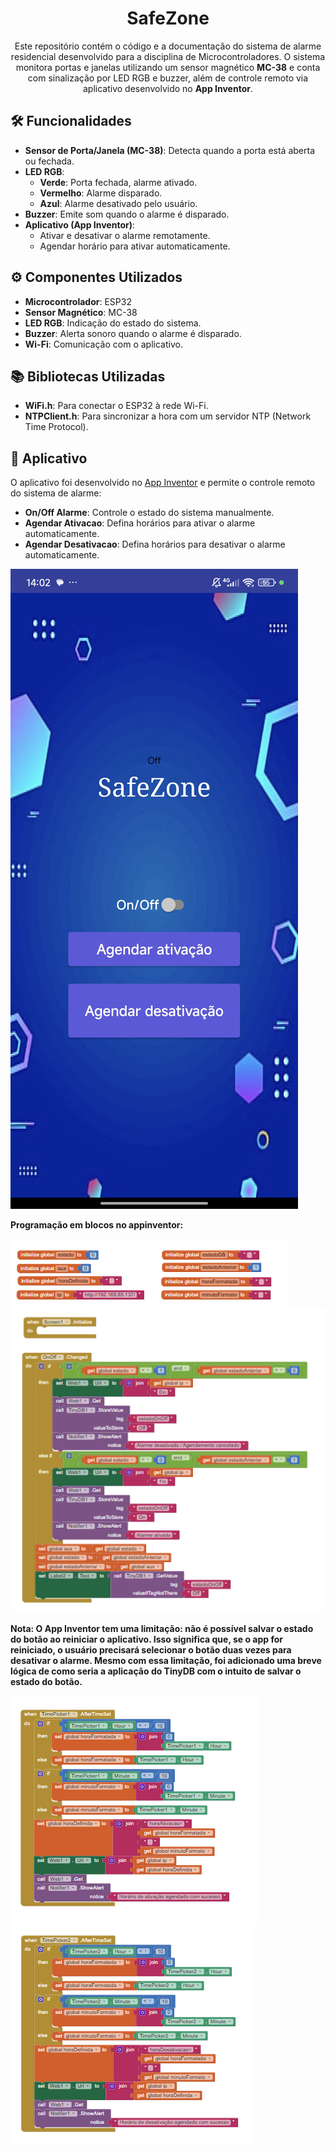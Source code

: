 <h1 align="center">SafeZone</h1>

<p align="center">
    Este repositório contém o código e a documentação do sistema de alarme residencial desenvolvido para a disciplina de Microcontroladores. O sistema monitora portas e janelas utilizando um sensor magnético <strong>MC-38</strong> e conta com sinalização por LED RGB e buzzer, além de controle remoto via aplicativo desenvolvido no <strong>App Inventor</strong>.
</p>

<h2>🛠️ Funcionalidades</h2>

<ul>
    <li><strong>Sensor de Porta/Janela (MC-38)</strong>: Detecta quando a porta está aberta ou fechada.</li>
    <li><strong>LED RGB</strong>:
        <ul>
            <li><strong>Verde</strong>: Porta fechada, alarme ativado.</li>
            <li><strong>Vermelho</strong>: Alarme disparado.</li>
            <li><strong>Azul</strong>: Alarme desativado pelo usuário.</li>
        </ul>
    </li>
    <li><strong>Buzzer</strong>: Emite som quando o alarme é disparado.</li>
    <li><strong>Aplicativo (App Inventor)</strong>:
        <ul>
            <li>Ativar e desativar o alarme remotamente.</li>
            <li>Agendar horário para ativar automaticamente.</li>
        </ul>
    </li>
</ul>

<h2>⚙️ Componentes Utilizados</h2>

<ul>
    <li><strong>Microcontrolador</strong>: ESP32</li>
    <li><strong>Sensor Magnético</strong>: MC-38</li>
    <li><strong>LED RGB</strong>: Indicação do estado do sistema.</li>
    <li><strong>Buzzer</strong>: Alerta sonoro quando o alarme é disparado.</li>
    <li><strong>Wi-Fi</strong>: Comunicação com o aplicativo.</li>
</ul>

<h2>📚 Bibliotecas Utilizadas</h2>

<ul>
    <li><strong>WiFi.h</strong>: Para conectar o ESP32 à rede Wi-Fi.</li>
    <li><strong>NTPClient.h</strong>: Para sincronizar a hora com um servidor NTP (Network Time Protocol).</li> 
</ul>

<h2>📱 Aplicativo</h2>

<p>O aplicativo foi desenvolvido no <a href="https://appinventor.mit.edu/">App Inventor</a> e permite o controle remoto do sistema de alarme:</p>

<ul>
    <li><strong>On/Off Alarme</strong>: Controle o estado do sistema manualmente.</li>
    <li><strong>Agendar Ativacao</strong>: Defina horários para ativar o alarme automaticamente.</li>
    <li><strong>Agendar Desativacao</strong>: Defina horários para desativar o alarme automaticamente.</li>
</ul>

![app](assets/AppDesign.jpg)

<p><strong>Programação em blocos no appinventor:<strong></p>

![blocos](assets/Variaveis.png)
![blocos](assets/OnOff.png)

<strong>Nota:</strong> O App Inventor tem uma limitação: não é possível salvar o estado do botão ao reiniciar o aplicativo. Isso significa que, se o app for reiniciado, o usuário precisará selecionar o botão duas vezes para desativar o alarme. Mesmo com essa limitação, foi adicionado uma breve lógica de como seria a aplicação do TinyDB com o intuito de salvar o estado do botão.

![blocos](assets/AgendarAtivacao.png)
![blocos](assets/AgendarDesativacao.png)

